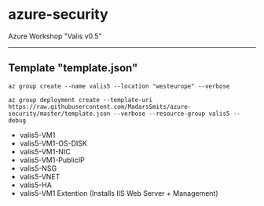 # azure-security
Azure Workshop "Valis v0.5"

---------------
Template "template.json"
---------------
```
az group create --name valis5 --location "westeurope" --verbose
```
```
az group deployment create --template-uri https://raw.githubusercontent.com/MadarsSmits/azure-security/master/template.json --verbose --resource-group valis5 --debug
```

- valis5-VM1
- valis5-VM1-OS-DISK
- valis5-VM1-NIC
- valis5-VM1-PublicIP
- valis5-NSG
- valis5-VNET
- valis5-HA
- valis5-VM1 Extention (Installs IIS Web Server + Management)